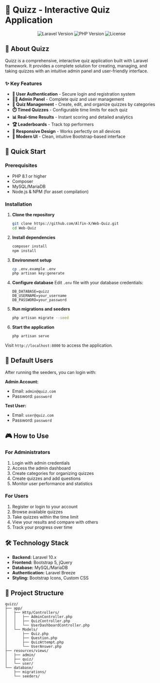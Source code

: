 # 🎯 Quizz - Interactive Quiz Application

<p align="center">
    <img src="https://img.shields.io/badge/Laravel-10.x-red.svg" alt="Laravel Version">
    <img src="https://img.shields.io/badge/PHP-8.1+-blue.svg" alt="PHP Version">
    <img src="https://img.shields.io/badge/License-MIT-green.svg" alt="License">
</p>

## 📖 About Quizz

Quizz is a comprehensive, interactive quiz application built with Laravel framework. It provides a complete solution for creating, managing, and taking quizzes with an intuitive admin panel and user-friendly interface.

### ✨ Key Features

- **🔐 User Authentication** - Secure login and registration system
- **👨‍💼 Admin Panel** - Complete quiz and user management
- **📝 Quiz Management** - Create, edit, and organize quizzes by categories
- **⏱️ Timed Quizzes** - Configurable time limits for each quiz
- **📊 Real-time Results** - Instant scoring and detailed analytics
- **🏆 Leaderboards** - Track top performers
- **📱 Responsive Design** - Works perfectly on all devices
- **🎨 Modern UI** - Clean, intuitive Bootstrap-based interface

## 🚀 Quick Start

### Prerequisites

- PHP 8.1 or higher
- Composer
- MySQL/MariaDB
- Node.js & NPM (for asset compilation)

### Installation

1. **Clone the repository**
   ```bash
   git clone https://github.com/Alfin-X/Web-Quiz.git
   cd Web-Quiz
   ```

2. **Install dependencies**
   ```bash
   composer install
   npm install
   ```

3. **Environment setup**
   ```bash
   cp .env.example .env
   php artisan key:generate
   ```

4. **Configure database**
   Edit `.env` file with your database credentials:
   ```env
   DB_DATABASE=quizz
   DB_USERNAME=your_username
   DB_PASSWORD=your_password
   ```

5. **Run migrations and seeders**
   ```bash
   php artisan migrate --seed
   ```

6. **Start the application**
   ```bash
   php artisan serve
   ```

Visit `http://localhost:8000` to access the application.

## 👥 Default Users

After running the seeders, you can login with:

**Admin Account:**
- Email: `admin@quiz.com`
- Password: `password`

**Test User:**
- Email: `user@quiz.com`
- Password: `password`

## 🎮 How to Use

### For Administrators
1. Login with admin credentials
2. Access the admin dashboard
3. Create categories for organizing quizzes
4. Create quizzes and add questions
5. Monitor user performance and statistics

### For Users
1. Register or login to your account
2. Browse available quizzes
3. Take quizzes within the time limit
4. View your results and compare with others
5. Track your progress over time

## 🛠️ Technology Stack

- **Backend:** Laravel 10.x
- **Frontend:** Bootstrap 5, jQuery
- **Database:** MySQL/MariaDB
- **Authentication:** Laravel Breeze
- **Styling:** Bootstrap Icons, Custom CSS

## 📁 Project Structure

```
quizz/
├── app/
│   ├── Http/Controllers/
│   │   ├── AdminController.php
│   │   ├── QuizController.php
│   │   └── UserDashboardController.php
│   └── Models/
│       ├── Quiz.php
│       ├── Question.php
│       ├── QuizAttempt.php
│       └── UserAnswer.php
├── resources/views/
│   ├── admin/
│   ├── quiz/
│   └── user/
└── database/
    ├── migrations/
    └── seeders/
```